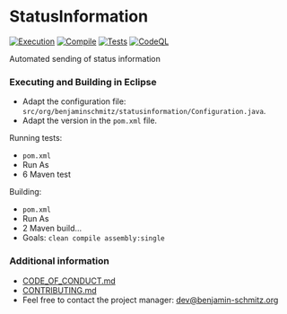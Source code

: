 # StatusInformation

[![Execution](https://github.com/bensofficial/StatusInformation/actions/workflows/execution.yml/badge.svg)](https://github.com/bensofficial/StatusInformation/actions/workflows/execution.yml)
[![Compile](https://github.com/bensofficial/StatusInformation/actions/workflows/compile.yml/badge.svg)](https://github.com/bensofficial/StatusInformation/actions/workflows/compile.yml)
[![Tests](https://github.com/bensofficial/StatusInformation/actions/workflows/tests.yml/badge.svg)](https://github.com/bensofficial/StatusInformation/actions/workflows/tests.yml)
[![CodeQL](https://github.com/bensofficial/StatusInformation/actions/workflows/codeql-analysis.yml/badge.svg)](https://github.com/bensofficial/StatusInformation/actions/workflows/codeql-analysis.yml)

Automated sending of status information

### Executing and Building in Eclipse
- Adapt the configuration file: ``src/org/benjaminschmitz/statusinformation/Configuration.java``.
- Adapt the version in the ``pom.xml`` file.

Running tests:
- ``pom.xml``
- Run As
- 6 Maven test

Building: 
- ``pom.xml``
- Run As
- 2 Maven build...
- Goals: ``clean compile assembly:single``

### Additional information
- [CODE_OF_CONDUCT.md](https://github.com/bensofficial/StatusInformation/blob/main/.github/CODE_OF_CONDUCT.md)
- [CONTRIBUTING.md](https://github.com/bensofficial/StatusInformation/blob/main/.github/CONTRIBUTING.md)
- Feel free to contact the project manager: dev@benjamin-schmitz.org
